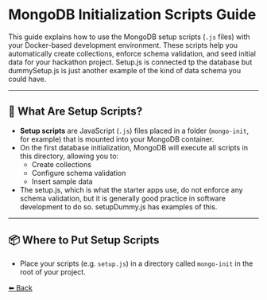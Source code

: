 # MongoDB Initialization Scripts Guide

This guide explains how to use the MongoDB setup scripts (`.js` files) with your Docker-based development environment. These scripts help you automatically create collections, enforce schema validation, and seed initial data for your hackathon project. Setup.js is connected tp the database but dummySetup.js is just another example of the kind of data schema you could have.

---

## 🚀 What Are Setup Scripts?

- **Setup scripts** are JavaScript (`.js`) files placed in a folder (`mongo-init`, for example) that is mounted into your MongoDB container.
- On the first database initialization, MongoDB will execute all scripts in this directory, allowing you to:
    - Create collections
    - Configure schema validation
    - Insert sample data
- The setup.js, which is what the starter apps use, do not enforce any schema validation, but it is generally good practice in software development to do so. setupDummy.js has examples of this.
---

## 📦 Where to Put Setup Scripts

- Place your scripts (e.g. `setup.js`) in a directory called `mongo-init` in the root of your project.


[⬅️ Back](../README.md)